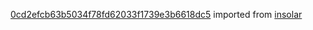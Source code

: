 [0cd2efcb63b5034f78fd62033f1739e3b6618dc5](https://github.com/insolar/insolar/commit/0cd2efcb63b5034f78fd62033f1739e3b6618dc5) imported from [insolar](https://github.com/insolar/insolar)
